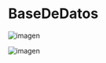 # BaseDeDatos

![imagen](https://user-images.githubusercontent.com/64447003/89596861-043dd100-d81e-11ea-89ac-9738c01979ed.png)

![imagen](https://user-images.githubusercontent.com/64447003/89596916-2899ad80-d81e-11ea-9f63-9c72b960967d.png)

